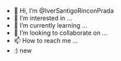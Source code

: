- 👋 Hi, I’m @IverSantigoRinconPrada
- 👀 I’m interested in ...
- 🌱 I’m currently learning ...
- 💞️ I’m looking to collaborate on ...
- 📫 How to reach me ...
- :) new
<!---
IverSantigoRinconPrada/IverSantigoRinconPrada is a ✨ special ✨ repository because its `README.md` (this file) appears on your GitHub profile.
You can click the Preview link to take a look at your changes.
--->
